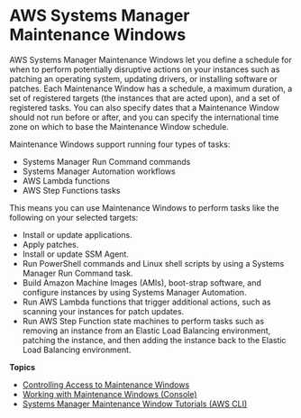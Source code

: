 # AWS Systems Manager Maintenance Windows<a name="systems-manager-maintenance"></a>

AWS Systems Manager Maintenance Windows let you define a schedule for when to perform potentially disruptive actions on your instances such as patching an operating system, updating drivers, or installing software or patches\. Each Maintenance Window has a schedule, a maximum duration, a set of registered targets \(the instances that are acted upon\), and a set of registered tasks\. You can also specify dates that a Maintenance Window should not run before or after, and you can specify the international time zone on which to base the Maintenance Window schedule\. 

Maintenance Windows support running four types of tasks:
+ Systems Manager Run Command commands
+ Systems Manager Automation workflows
+ AWS Lambda functions
+ AWS Step Functions tasks

This means you can use Maintenance Windows to perform tasks like the following on your selected targets:
+ Install or update applications\.
+ Apply patches\.
+ Install or update SSM Agent\.
+ Run PowerShell commands and Linux shell scripts by using a Systems Manager Run Command task\.
+ Build Amazon Machine Images \(AMIs\), boot\-strap software, and configure instances by using Systems Manager Automation\.
+ Run AWS Lambda functions that trigger additional actions, such as scanning your instances for patch updates\.
+ Run AWS Step Function state machines to perform tasks such as removing an instance from an Elastic Load Balancing environment, patching the instance, and then adding the instance back to the Elastic Load Balancing environment\.

**Topics**
+ [Controlling Access to Maintenance Windows](sysman-maintenance-permissions.md)
+ [Working with Maintenance Windows \(Console\)](sysman-maintenance-working.md)
+ [Systems Manager Maintenance Window Tutorials \(AWS CLI\)](maintenance-windows-tutorials.md)